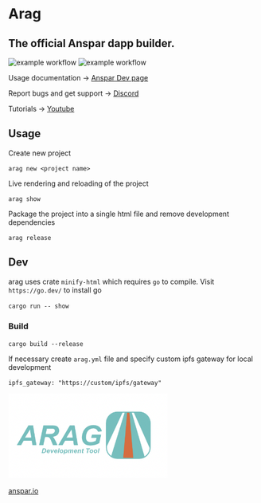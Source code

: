 # Arag

## The official Anspar dapp builder.

![example workflow](https://github.com/anspar/arag/actions/workflows/build.yml/badge.svg?branch=develop)
![example workflow](https://github.com/anspar/arag/actions/workflows/release.yml/badge.svg?branch=main)


Usage documentation -> [Anspar Dev page](https://anspar.io/dev)

Report bugs and get support -> [Discord](https://discord.gg/ENQfPEcrZJ)

Tutorials -> [Youtube](https://www.youtube.com/embed/6gErdx-llSg?list=PLynQF5IaLl6HypAzcdlxSqBdPshRNXtS6)

## Usage 
Create new project

    arag new <project name>

Live rendering and reloading of the project
    
    arag show

Package the project into a single html file and remove development dependencies

    arag release
## Dev
arag uses crate `minify-html`
which requires `go` to compile. Visit `https://go.dev/` to install go

`cargo run -- show`

### Build
`cargo build --release`

If necessary create `arag.yml` file and specify custom ipfs gateway for local development

    ipfs_gateway: "https://custom/ipfs/gateway"


<img src="static/logo.png" width=320></img>

[anspar.io](https://anspar.io)
